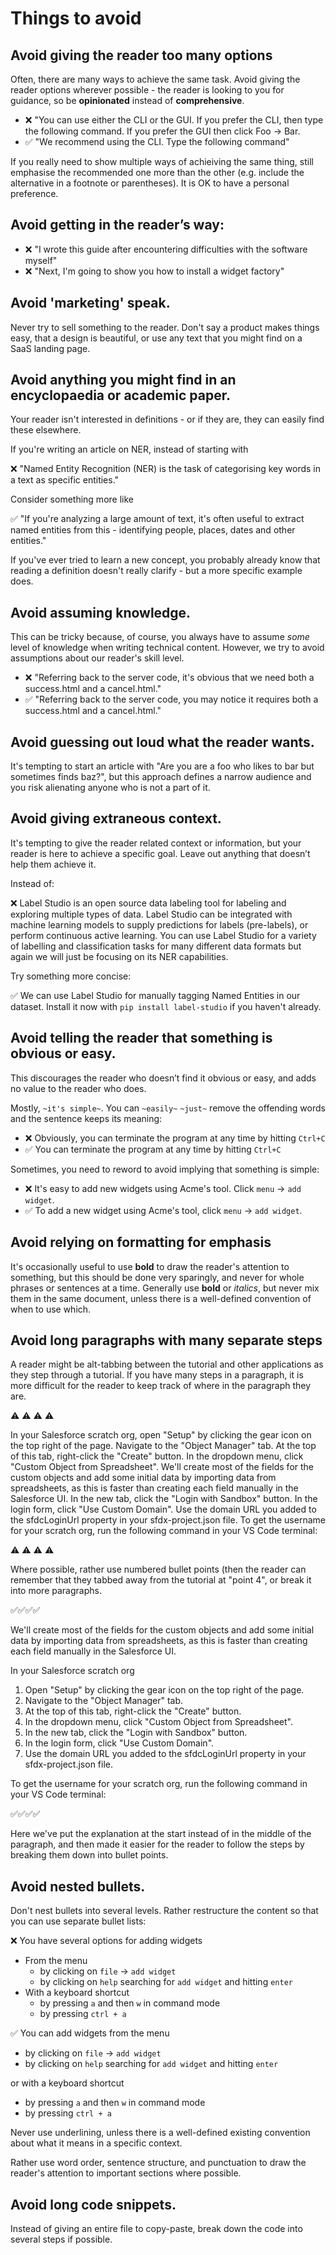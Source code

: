 # Things to avoid

## Avoid giving the reader too many options

Often, there are many ways to achieve the same task. Avoid giving the reader options wherever possible - the reader is looking to you for guidance, so be **opinionated** instead of **comprehensive**.

* ❌ "You can use either the CLI or the GUI. If you prefer the CLI, then type the following command. If you prefer the GUI then click Foo -> Bar.
* ✅ "We recommend using the CLI. Type the following command"

If you really need to show multiple ways of achieiving the same thing, still emphasise the recommended one more than the other (e.g. include the alternative in a footnote or parentheses). It is OK to have a personal preference.

## Avoid getting in the reader’s way:

* ❌ "I wrote this guide after encountering difficulties with the software myself"
* ❌ "Next, I'm going to show you how to install a widget factory"

## Avoid 'marketing' speak.

Never try to sell something to the reader. Don't say a product makes things easy, that a design is beautiful, or use any text that you might find on a SaaS landing page.

## Avoid anything you might find in an encyclopaedia or academic paper.

Your reader isn't interested in definitions - or if they are, they can easily find these elsewhere. 

If you're writing an article on NER, instead of starting with

❌ "Named Entity Recognition (NER) is the task of categorising key words in a text as specific entities."

Consider something more like 

✅ "If you're analyzing a large amount of text, it's often useful to extract named entities from this - identifying people, places, dates and other entities."

If you've ever tried to learn a new concept, you probably already know that reading a definition doesn't really clarify - but a more specific example does.

## Avoid assuming knowledge.

This can be tricky because, of course, you always have to assume _some_ level of knowledge when writing technical content. However, we try to avoid assumptions about our reader's skill level. 

* ❌ "Referring back to the server code, it's obvious that we need both a success.html and a cancel.html."
* ✅ "Referring back to the server code, you may notice it requires both a success.html and a cancel.html."

## Avoid guessing out loud what the reader wants.

It's tempting to start an article with "Are you are a foo who likes to bar but sometimes finds baz?", but this approach defines a narrow audience and you risk alienating anyone who is not a part of it.

## Avoid giving extraneous context.

It's tempting to give the reader related context or information, but your reader is here to achieve a specific goal. Leave out anything that doesn’t help them achieve it.

Instead of:

❌ Label Studio is an open source data labeling tool for labeling and exploring multiple types of data. Label Studio can be integrated with machine learning models to supply predictions for labels (pre-labels), or perform continuous active learning. You can use Label Studio for a variety of labelling and classification tasks for many different data formats but again we will just be focusing on its NER capabilities.

Try something more concise:

✅ We can use Label Studio for manually tagging Named Entities in our dataset. Install it now with `pip install label-studio` if you haven't already.

## Avoid telling the reader that something is obvious or easy.

This discourages the reader who doesn’t find it obvious or easy, and adds no value to the reader who does.

Mostly, `~it's simple~`. You can `~easily~` `~just~` remove the offending words and the sentence keeps its meaning:

* ❌ Obviously, you can terminate the program at any time by hitting `Ctrl+C`
* ✅ You can terminate the program at any time by hitting `Ctrl+C`

Sometimes, you need to reword to avoid implying that something is simple:

* ❌ It's easy to add new widgets using Acme's tool. Click `menu` -> `add widget`.
* ✅ To add a new widget using Acme's tool, click `menu` -> `add widget`.

## Avoid relying on formatting for emphasis

It's occasionally useful to use **bold** to draw the reader's attention to something, but this should be done very sparingly, and never for whole phrases or sentences at a time. Generally use **bold** or _italics_, but never mix them in the same document, unless there is a well-defined convention of when to use which.

## Avoid long paragraphs with many separate steps

A reader might be alt-tabbing between the tutorial and other applications as they step through a tutorial. If you have many steps in a paragraph, it is more difficult for the reader to keep track of where in the paragraph they are. 

⚠️ ⚠️ ⚠️ ⚠️ 

In your Salesforce scratch org, open "Setup" by clicking the gear icon on the top right of the page. Navigate to
the "Object Manager" tab. At the top of this tab, right-click the "Create" button. In the dropdown menu, click
"Custom Object from Spreadsheet". We'll create most of the fields for the custom objects and add some initial data
by importing data from spreadsheets, as this is faster than creating each field manually in the Salesforce UI. In
the new tab, click the "Login with Sandbox" button. In the login form, click "Use Custom Domain". Use the domain
URL you added to the  sfdcLoginUrl  property in your  sfdx-project.json  file. To get the username for your scratch
org, run the following command in your VS Code terminal:

⚠️ ⚠️ ⚠️ ⚠️ 

Where possible, rather use numbered bullet points (then the reader can remember that they tabbed away from the tutorial at "point 4", or break it into more paragraphs.

✅✅✅✅  

We'll create most of the fields for the custom objects and add some initial data by importing data from spreadsheets, as this is faster than creating each field manually in the Salesforce UI. 

In your Salesforce scratch org

1. Open "Setup" by clicking the gear icon on the top right of the page.
2. Navigate to the "Object Manager" tab.
3. At the top of this tab, right-click the "Create" button.
4. In the dropdown menu, click "Custom Object from Spreadsheet".
5. In the new tab, click the "Login with Sandbox" button.
6. In the login form, click "Use Custom Domain".
7. Use the domain URL you added to the  sfdcLoginUrl  property in your  sfdx-project.json file.

To get the username for your scratch org, run the following command in your VS Code terminal:

✅✅✅✅  

Here we've put the explanation at the start instead of in the middle of the paragraph, and then made it easier for the reader to follow the steps by breaking them down into bullet points.

## Avoid nested bullets.

Don't nest bullets into several levels. Rather restructure the content so that you can use separate bullet lists:

❌ You have several options for adding widgets

* From the menu
    * by clicking on `file` -> `add widget`
    * by clicking on `help` searching for `add widget` and hitting `enter`
* With a keyboard shortcut
    * by pressing `a` and then `w` in command mode
    * by pressing `ctrl + a`

✅ You can add widgets from the menu

* by clicking on `file` -> `add widget`
* by clicking on `help` searching for `add widget` and hitting `enter`

or with a keyboard shortcut

* by pressing `a` and then `w` in command mode
* by pressing `ctrl + a`

Never use underlining, unless there is a well-defined existing convention about what it means in a specific context.

Rather use word order, sentence structure, and punctuation to draw the reader's attention to important sections where possible.

## Avoid long code snippets.

Instead of giving an entire file to copy-paste, break down the code into several steps if possible.
